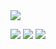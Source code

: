 <img src="https://capsule-render.vercel.app/api?type=Blur&color=auto&height=300&section=header&text=capsule%20render&fontSize=90&theme=tokyonight"/>







<img src="https://img.shields.io/badge/python3-F7DF1E?style=for-the-badge&logo=javascript&logoColor=white">  <img src="https://img.shields.io/badge/TensorFlow-le90ff?style=for-the-badge&logo=javascript&logoColor=cornflowerblue">
<img src="https://img.shields.io/badge/PyTorch-00FF00?style=for-the-badge&logo=javascript&logoColor=yellow">
